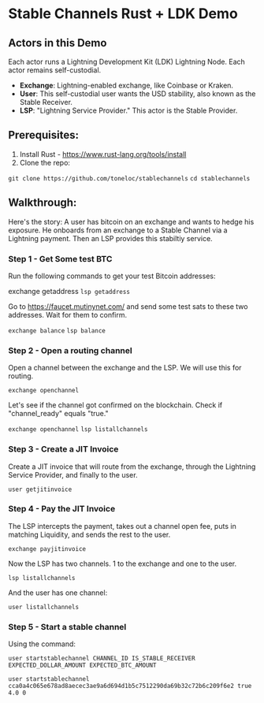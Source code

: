 # Stable Channels Rust + LDK Demo

## Actors in this Demo
Each actor runs a Lightning Development Kit (LDK) Lightning Node. Each actor remains self-custodial.

- **Exchange**: Lightning-enabled exchange, like Coinbase or Kraken.
- **User**: This self-custodial user wants the USD stability, also known as the Stable Receiver.
- **LSP**: "Lightning Service Provider." This actor is the Stable Provider.

## Prerequisites:
1. Install Rust - https://www.rust-lang.org/tools/install
2. Clone the repo:

``git clone https://github.com/toneloc/stablechannels``
``cd stablechannels``

## Walkthrough:

Here's the story: A user has bitcoin on an exchange and wants to hedge his exposure. He onboards from an exchange to a Stable Channel via a Lightning payment. Then an LSP provides this stabiltiy service.

### Step 1 - Get Some test BTC
Run the following commands to get your test Bitcoin addresses:

exchange getaddress
``lsp getaddress``

Go to https://faucet.mutinynet.com/ and send some test sats to these two addresses. Wait for them to confirm. 

``exchange balance``
``lsp balance``

### Step 2 - Open a routing channel

Open a channel between the exchange and the LSP. We will use this for routing.

``exchange openchannel``

Let's see if the channel got confirmed on the blockchain. Check if "channel_ready" equals "true."

``exchange openchannel``
``lsp listallchannels``

### Step 3 - Create a JIT Invoice

Create a JIT invoice that will route from the exchange, through the Lightning Service Provider, and finally to the user. 

``user getjitinvoice``

### Step 4 - Pay the JIT Invoice

The LSP intercepts the payment, takes out a channel open fee, puts in matching Liquidity, and sends the rest to the user.

``exchange payjitinvoice``

Now the LSP has two channels. 1 to the exchange and one to the user.

``lsp listallchannels``

And the user has one channel:

``user listallchannels``

### Step 5 - Start a stable channel 

Using the command:

``user startstablechannel CHANNEL_ID IS_STABLE_RECEIVER EXPECTED_DOLLAR_AMOUNT EXPECTED_BTC_AMOUNT``

``user startstablechannel cca0a4c065e678ad8aecec3ae9a6d694d1b5c7512290da69b32c72b6c209f6e2 true 4.0 0``

